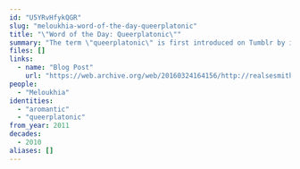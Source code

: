 ```yaml
---
id: "U5YRvHfykQGR"
slug: "meloukhia-word-of-the-day-queerplatonic"
title: "\"Word of the Day: Queerplatonic\""
summary: "The term \"queerplatonic\" is first introduced on Tumblr by its coiner"
files: []
links:
  - name: "Blog Post"
    url: "https://web.archive.org/web/20160324164156/http://realsesmith.tumblr.com/post/2868581031/word-of-the-day-queerplatonic"
people:
  - "Meloukhia"
identities:
  - "aromantic"
  - "queerplatonic"
from_year: 2011
decades:
  - 2010
aliases: []
---
```

